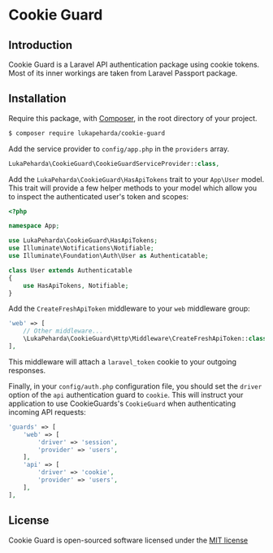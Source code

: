 # Cookie Guard

## Introduction

Cookie Guard is a Laravel API authentication package using cookie tokens. Most of its inner workings are taken from Laravel Passport package.

## Installation

Require this package, with [Composer](https://getcomposer.org/), in the root directory of your project.

```bash
$ composer require lukapeharda/cookie-guard
```

Add the service provider to `config/app.php` in the `providers` array.

```php
LukaPeharda\CookieGuard\CookieGuardServiceProvider::class,
```

Add the `LukaPeharda\CookieGuard\HasApiTokens` trait to your `App\User` model. This trait will provide a few helper methods to your model which allow you to inspect the authenticated user's token and scopes:

```php
<?php

namespace App;

use LukaPeharda\CookieGuard\HasApiTokens;
use Illuminate\Notifications\Notifiable;
use Illuminate\Foundation\Auth\User as Authenticatable;

class User extends Authenticatable
{
    use HasApiTokens, Notifiable;
}
```

Add the `CreateFreshApiToken` middleware to your `web` middleware group:
```php
'web' => [
    // Other middleware...
    \LukaPeharda\CookieGuard\Http\Middleware\CreateFreshApiToken::class,
],
```

This middleware will attach a `laravel_token` cookie to your outgoing responses.

Finally, in your `config/auth.php` configuration file, you should set the `driver` option of the `api` authentication guard to `cookie`. This will instruct your application to use CookieGuards's `CookieGuard` when authenticating incoming API requests:

```php
'guards' => [
    'web' => [
        'driver' => 'session',
        'provider' => 'users',
    ],
    'api' => [
        'driver' => 'cookie',
        'provider' => 'users',
    ],
],
```


## License

Cookie Guard is open-sourced software licensed under the [MIT license](http://opensource.org/licenses/MIT)

